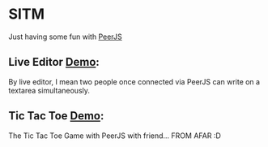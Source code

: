 # SITM
Just having some fun with [PeerJS](https://peerjs.com/)
 
## Live Editor [Demo](https://dustindiazlopez.github.io/LiveEditor/):
By live editor, I mean two people once connected via PeerJS can write on a textarea simultaneously.

## Tic Tac Toe [Demo](https://dustindiazlopez.github.io/LiveEditor/tictactoe.html):
The Tic Tac Toe Game with PeerJS with friend... FROM AFAR :D
